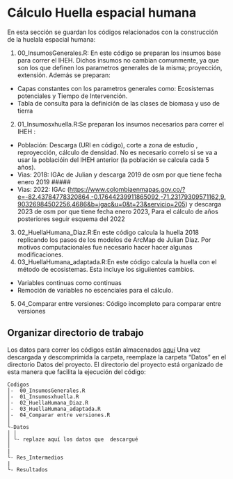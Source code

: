 Cálculo Huella espacial humana
================
En esta sección se guardan los códigos relacionados con  la construcción de la huelala espacial humana: 

1. 00_InsumosGenerales.R: En este código se preparan los insumos base para correr el IHEH. Dichos insumos no cambian comunmente, ya que son los que definen los parametros generales de la misma; proyección, extensión.
Además se preparan:
 - Capas constantes con los parametros generales como: Ecosistemas potenciales y Tiempo de Intervención.
 - Tabla de consulta para la definición de las clases de biomasa y uso de tierra
2. 01_Insumosxhuella.R:Se preparan los insumos necesarios para correr el IHEH :
 - Población: Descarga (URl en código),  corte a zona de estudio , reproyección, cálculo de densidad. No es necesario correlo si se va a usar la poblacióin del IHEH anterior (la población se calcula cada 5 años). 
 - Vias: 2018: IGAc de Julian y descarga 2019 de osm por que tiene fecha enero 2019 #####
 - Vias: 2022: IGAc (https://www.colombiaenmapas.gov.co/?e=-82.43784778320864,-0.17644239911865092,-71.23179309571162,9.90326984502256,4686&b=igac&u=0&t=23&servicio=205) y descarga 2023 de osm por que tiene fecha enero 2023, Para el cálculo de años posteriores seguir esquema del 2022
3. 02_HuellaHumana_Diaz.R:En este código calcula la huella 2018 replicando los pasos de los modelos de ArcMap de Julian Díaz. Por motivos computacionales fue necesario hacer hacer algunas modificaciones.
4. 03_HuellaHumana_adaptada.R:En este código calcula la huella con el método de ecosistemas. Esta incluye los siguiientes cambios.
  - Variables continuas como continuas
  - Remoción de variables no escenciales para el cálculo.
5. 04_Comparar entre versiones: Código incompleto para comparar entre versiones


## Organizar directorio de trabajo

Los datos para correr los códigos están almacenados
[aquí](https://drive.google.com/file/d/1YQjFb3u8uJ7UmWHlNncM_UXtJ_gJcOmz/view?usp=drive_link)
Una vez descargada y descomprimida la carpeta, reemplaze la carpeta “Datos” en el directorio Datos del proyecto.
El directorio del proyecto está organizado de esta manera que facilita la ejecución del
código:

    Codigos
    │-  00_InsumosGenerales.R
    │-  01_Insumosxhuella.R
    │-  02_HuellaHumana_Diaz.R
    │-  03_HuellaHumana_adaptada.R
    │-  04_Comparar entre versiones.R
    │    
    └-Datos
    │ │
    │ └- replaze aquí los datos que  descargué 
    │ 
    |
    └- Res_Intermedios
    |
    └- Resultados


